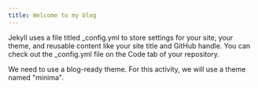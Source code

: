 ```yaml
---
title: Welcome to my blog
---
```


Jekyll uses a file titled _config.yml to store settings for your site, your theme, and reusable content like your site title and GitHub handle. You can check out the _config.yml file on the Code tab of your repository.

We need to use a blog-ready theme. For this activity, we will use a theme named "minima".

